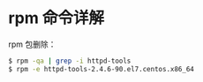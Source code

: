 # rpm 命令详解



rpm 包删除：

```bash
$ rpm -qa | grep -i httpd-tools
$ rpm -e httpd-tools-2.4.6-90.el7.centos.x86_64
```

